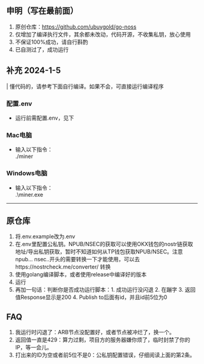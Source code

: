 ## 申明（写在最前面）
1. 原创仓库：https://github.com/ubuygold/go-noss
2. 仅增加了编译执行文件，其余都未改动，代码开源，不收集私钥，放心使用
3. 不保证100%成功，请自行斟酌
4. 已自测过了，成功运行

## 补充 2024-1-5 
| 懂代码的，请参考下面自行编译。如果不会，可直接运行编译程序

### 配置.env
* 运行前需配置.env，见下

### Mac电脑 
* 输入以下指令：  
./miner

### Windows电脑 
* 输入以下指令：  
.\miner.exe

------------------------
## 原仓库
1. 将.env.example改为.env
2. 在.env里配置公私钥。NPUB/NSEC的获取可以使用OKX钱包的nostr链获取地址/导出私钥获取，暂时不知道如何从TP钱包获取NPUB/NSEC。注意npub... nsec..开头的需要转换一下才能使用，可以去https://nostrcheck.me/converter/ 转换
3. 使用golang编译脚本，或者使用release中编译好的版本
4. 运行
5. 再加一句话：判断你是否成功运行脚本：1. 成功运行没闪退 2. 在蹦字 3. 返回值Response显示是200 4. Publish to后面有id，并且id前5位为0

## FAQ
1. 我运行时闪退了：ARB节点没配置好，或者节点被冲烂了，换一个。
2. 返回值一直是429：算力过剩，项目方的服务器嫌你烦了，临时封禁了你的IP，等一会儿。
3. 打出来的ID为空或者前5位不是0：公私钥配置错误，仔细阅读上面的第2条。

